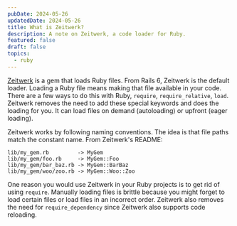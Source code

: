 ```yaml
---
pubDate: 2024-05-26
updatedDate: 2024-05-26
title: What is Zeitwerk?
description: A note on Zeitwerk, a code loader for Ruby.
featured: false
draft: false
topics:
  - ruby
---
```


[Zeitwerk](https://github.com/fxn/zeitwerk) is a gem that loads Ruby files. From Rails 6, Zeitwerk is the default loader. Loading a Ruby file means making that file available in your code. There are a few ways to do this with Ruby, `require`, `require_relative`, `load`. Zeitwerk removes the need to add these special keywords and does the loading for you. It can load files on demand (autoloading) or upfront (eager loading).

Zeitwerk works by following naming conventions. The idea is that file paths match the constant name.  From Zeitwerk's README:

```
lib/my_gem.rb         -> MyGem
lib/my_gem/foo.rb     -> MyGem::Foo
lib/my_gem/bar_baz.rb -> MyGem::BarBaz
lib/my_gem/woo/zoo.rb -> MyGem::Woo::Zoo
```

One reason you would use Zeitwerk in your Ruby projects is to get rid of using `require`. Manually loading files is brittle because you might forget to load certain files or load files in an incorrect order. Zeitwerk also removes the need for `require_dependency` since Zeitwerk also supports code reloading.




